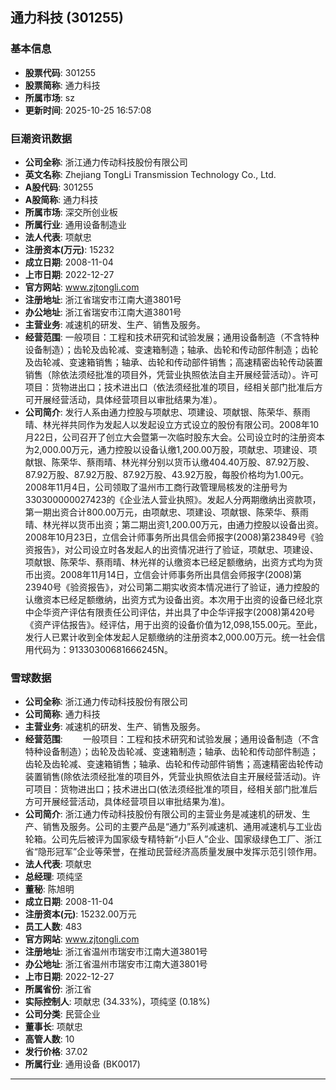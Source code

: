## 通力科技 (301255)

### 基本信息

- **股票代码**: 301255
- **股票简称**: 通力科技
- **所属市场**: sz
- **更新时间**: 2025-10-25 16:57:08

### 巨潮资讯数据

- **公司全称**: 浙江通力传动科技股份有限公司
- **英文名称**: Zhejiang TongLi Transmission Technology Co., Ltd.
- **A股代码**: 301255
- **A股简称**: 通力科技
- **所属市场**: 深交所创业板
- **所属行业**: 通用设备制造业
- **法人代表**: 项献忠
- **注册资本(万元)**: 15232
- **成立日期**: 2008-11-04
- **上市日期**: 2022-12-27
- **官方网站**: www.zjtongli.com
- **注册地址**: 浙江省瑞安市江南大道3801号
- **办公地址**: 浙江省瑞安市江南大道3801号
- **主营业务**: 减速机的研发、生产、销售及服务。
- **经营范围**: 一般项目：工程和技术研究和试验发展；通用设备制造（不含特种设备制造）；齿轮及齿轮减、变速箱制造；轴承、齿轮和传动部件制造；齿轮及齿轮减、变速箱销售；轴承、齿轮和传动部件销售；高速精密齿轮传动装置销售（除依法须经批准的项目外，凭营业执照依法自主开展经营活动）。许可项目：货物进出口；技术进出口（依法须经批准的项目，经相关部门批准后方可开展经营活动，具体经营项目以审批结果为准）。
- **公司简介**: 发行人系由通力控股与项献忠、项建设、项献银、陈荣华、蔡雨晴、林光祥共同作为发起人以发起设立方式设立的股份有限公司。2008年10月22日，公司召开了创立大会暨第一次临时股东大会。公司设立时的注册资本为2,000.00万元，通力控股以设备认缴1,200.00万股，项献忠、项建设、项献银、陈荣华、蔡雨晴、林光祥分别以货币认缴404.40万股、87.92万股、87.92万股、87.92万股、87.92万股、43.92万股，每股价格均为1.00元。2008年11月4日，公司领取了温州市工商行政管理局核发的注册号为330300000027423的《企业法人营业执照》。发起人分两期缴纳出资款项，第一期出资合计800.00万元，由项献忠、项建设、项献银、陈荣华、蔡雨晴、林光祥以货币出资；第二期出资1,200.00万元，由通力控股以设备出资。2008年10月23日，立信会计师事务所出具信会师报字(2008)第23849号《验资报告》，对公司设立时各发起人的出资情况进行了验证，项献忠、项建设、项献银、陈荣华、蔡雨晴、林光祥的认缴资本已经足额缴纳，出资方式均为货币出资。2008年11月14日，立信会计师事务所出具信会师报字(2008)第23940号《验资报告》，对公司第二期实收资本情况进行了验证，通力控股的认缴资本已经足额缴纳，出资方式为设备出资。本次用于出资的设备已经北京中企华资产评估有限责任公司评估，并出具了中企华评报字(2008)第420号《资产评估报告》。经评估，用于出资的设备价值为12,098,155.00元。至此，发行人已累计收到全体发起人足额缴纳的注册资本2,000.00万元。统一社会信用代码为：91330300681666245N。

### 雪球数据

- **公司全称**: 浙江通力传动科技股份有限公司
- **公司简称**: 通力科技
- **主营业务**: 减速机的研发、生产、销售及服务。
- **经营范围**: 　　一般项目：工程和技术研究和试验发展；通用设备制造（不含特种设备制造）；齿轮及齿轮减、变速箱制造；轴承、齿轮和传动部件制造；齿轮及齿轮减、变速箱销售；轴承、齿轮和传动部件销售；高速精密齿轮传动装置销售(除依法须经批准的项目外，凭营业执照依法自主开展经营活动)。许可项目：货物进出口；技术进出口(依法须经批准的项目，经相关部门批准后方可开展经营活动，具体经营项目以审批结果为准)。
- **公司简介**: 浙江通力传动科技股份有限公司的主营业务是减速机的研发、生产、销售及服务。公司的主要产品是“通力”系列减速机、通用减速机与工业齿轮箱。公司先后被评为国家级专精特新“小巨人”企业、国家级绿色工厂、浙江省“隐形冠军”企业等荣誉，在推动民营经济高质量发展中发挥示范引领作用。
- **法人代表**: 项献忠
- **总经理**: 项纯坚
- **董秘**: 陈旭明
- **成立日期**: 2008-11-04
- **注册资本(元)**: 15232.00万元
- **员工人数**: 483
- **官方网站**: www.zjtongli.com
- **注册地址**: 浙江省温州市瑞安市江南大道3801号
- **办公地址**: 浙江省温州市瑞安市江南大道3801号
- **上市日期**: 2022-12-27
- **所属省份**: 浙江省
- **实际控制人**: 项献忠 (34.33%)，项纯坚 (0.18%)
- **公司分类**: 民营企业
- **董事长**: 项献忠
- **高管人数**: 10
- **发行价格**: 37.02
- **所属行业**: 通用设备 (BK0017)

---